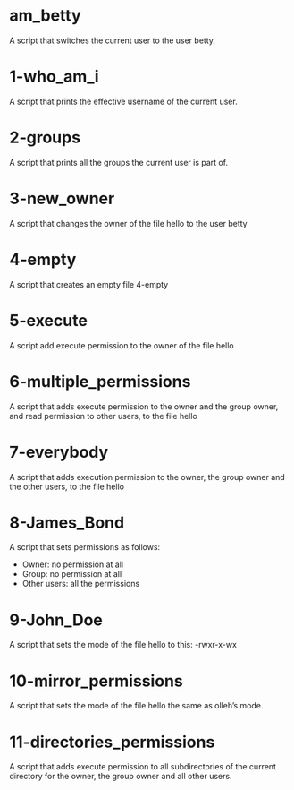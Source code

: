 # am_betty
A script that switches the current user to the user betty.

# 1-who_am_i
A script that prints the effective username of the current user.

# 2-groups
A script that prints all the groups the current user is part of.

# 3-new_owner
A script that changes the owner of the file hello to the user betty

# 4-empty
A script that creates an empty file 4-empty

# 5-execute
A script add execute permission to the owner of the file hello

# 6-multiple_permissions
A script that adds execute permission to the owner and the group owner, and read permission to other users, to the file hello

# 7-everybody
A script that adds execution permission to the owner, the group owner and the other users, to the file hello

# 8-James_Bond
A script that sets permissions as follows:
* Owner: no permission at all
* Group: no permission at all
* Other users: all the permissions

# 9-John_Doe
A script that sets the mode of the file hello to this: -rwxr-x-wx 

# 10-mirror_permissions
A script that sets the mode of the file hello the same as olleh’s mode.

# 11-directories_permissions
A script that adds execute permission to all subdirectories of the current directory for the owner, the group owner and all other users. 
